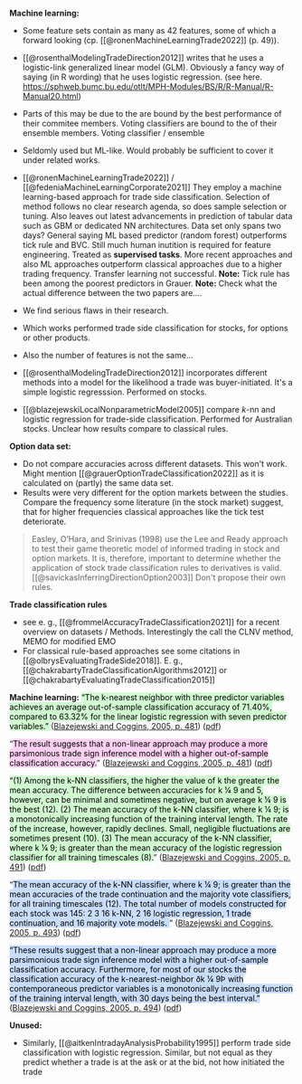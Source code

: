 
**Machine learning:**

- Some feature sets contain as many as 42 features, some of which a forward looking (cp. [[@ronenMachineLearningTrade2022]] (p. 49)).

- [[@rosenthalModelingTradeDirection2012]] writes that he uses a logistic-link generalized linear model (GLM). Obviously a fancy way of saying (in R wording) that he uses logistic regression. (see here. https://sphweb.bumc.bu.edu/otlt/MPH-Modules/BS/R/R-Manual/R-Manual20.html)

- Parts of this may be due to the are bound by the best performance of their commitee members. Voting classifiers are bound to the of their ensemble members. Voting classifier / ensemble


- Seldomly used but ML-like. Would probably be sufficient to cover it under related works.
- [[@ronenMachineLearningTrade2022]] / [[@fedeniaMachineLearningCorporate2021]] They employ a machine learning-based approach for trade side classification. Selection of method follows no clear research agenda, so does sample selection or tuning. Also leaves out latest advancements in prediction of tabular data such as GBM or dedicated NN architectures. Data set only spans two days? General saying ML based predictor (random forest) outperforms tick rule and BVC. Still much human inutition is required for feature engineering. Treated as **supervised tasks**. More recent approaches and also ML approaches outperform classical approaches due to a higher trading frequency. Transfer learning not successful. **Note:** Tick rule has been among the poorest predictors in Grauer. **Note:** Check what the actual difference between the two papers are....
- We find serious flaws in their research.
- Which works performed trade side classification for stocks, for options or other products.
- Also the number of features is not the same...
- [[@rosenthalModelingTradeDirection2012]] incorporates different methods into a model for the likelihood a trade was buyer-initiated. It's a simple logistic regresssion. Performed on stocks. 
- [[@blazejewskiLocalNonparametricModel2005]] compare $k$-nn and logistic regression for trade-side classification. Performed for Australian stocks. Unclear how results compare to classical rules. 

**Option data set:**
- Do not compare accuracies across different datasets. This won't work. Might mention [[@grauerOptionTradeClassification2022]] as it is calculated on (partly) the same data set.
- Results were very different for the option markets between the studies. Compare the frequency some literature (in the stock market) suggest, that  for higher frequencies classical approaches like the tick test deteriorate.
> Easley, O’Hara, and Srinivas (1998) use the Lee and Ready approach to test their game theoretic model of informed trading in stock and option markets. It is, therefore, important to determine whether the application of stock trade classification rules to derivatives is valid. [[@savickasInferringDirectionOption2003]] Don't propose their own rules. 

**Trade classification rules**
- see e. g., [[@frommelAccuracyTradeClassification2021]] for a recent overview on datasets / Methods. Interestingly the call the CLNV method, MEMO for modified EMO
- For classical rule-based approaches see some citations in [[@olbrysEvaluatingTradeSide2018]]. E. g., [[@chakrabartyTradeClassificationAlgorithms2012]] or [[@chakrabartyEvaluatingTradeClassification2015]]



**Machine learning:**
<mark style="background: #BBFABBA6;">“The k-nearest neighbor with three predictor variables achieves an average out-of-sample classification accuracy of 71.40%, compared to 63.32% for the linear logistic regression with seven predictor variables.” </mark>([Blazejewski and Coggins, 2005, p. 481](zotero://select/library/items/ULRH88UK)) ([pdf](zotero://open-pdf/library/items/2KMK55IH?page=1&annotation=SKICD63H))

“<mark style="background: #FFB8EBA6;">The result suggests that a non-linear approach may produce a more parsimonious trade sign inference model with a higher out-of-sample classification accuracy.</mark>” ([Blazejewski and Coggins, 2005, p. 481](zotero://select/library/items/ULRH88UK)) ([pdf](zotero://open-pdf/library/items/2KMK55IH?page=1&annotation=I9P2NWE9))

<mark style="background: #BBFABBA6;">“(1) Among the k-NN classifiers, the higher the value of k the greater the mean accuracy. The difference between accuracies for k ¼ 9 and 5, however, can be minimal and sometimes negative, but on average k ¼ 9 is the best (12). (2) The mean accuracy of the k-NN classifier, where k ¼ 9; is a monotonically increasing function of the training interval length. The rate of the increase, however, rapidly declines. Small, negligible fluctuations are sometimes present (10). (3) The mean accuracy of the k-NN classifier, where k ¼ 9; is greater than the mean accuracy of the logistic regression classifier for all training timescales (8).</mark>” ([Blazejewski and Coggins, 2005, p. 491](zotero://select/library/items/ULRH88UK)) ([pdf](zotero://open-pdf/library/items/2KMK55IH?page=11&annotation=PEISTE82))

“<mark style="background: #ADCCFFA6;">The mean accuracy of the k-NN classifier, where k ¼ 9; is greater than the mean accuracies of the trade continuation and the majority vote classifiers, for all training timescales (12). The total number of models constructed for each stock was 145: 2 3 16 k-NN, 2 16 logistic regression, 1 trade continuation, and 16 majority vote models. </mark>” ([Blazejewski and Coggins, 2005, p. 493](zotero://select/library/items/ULRH88UK)) ([pdf](zotero://open-pdf/library/items/2KMK55IH?page=13&annotation=TTJGZ7EW))

<mark style="background: #ADCCFFA6;">“These results suggest that a non-linear approach may produce a more parsimonious trade sign inference model with a higher out-of-sample classification accuracy. Furthermore, for most of our stocks the classification accuracy of the k-nearest-neighbor ðk ¼ 9Þ with contemporaneous predictor variables is a monotonically increasing function of the training interval length, with 30 days being the best interval.”</mark> ([Blazejewski and Coggins, 2005, p. 494](zotero://select/library/items/ULRH88UK)) ([pdf](zotero://open-pdf/library/items/2KMK55IH?page=14&annotation=MCA94DNA))


**Unused:**
- Similarly, [[@aitkenIntradayAnalysisProbability1995]] perform trade side classification with logistic regression. Similar, but not equal as they predict whether a trade is at the ask or at the bid, not how initiated the trade
